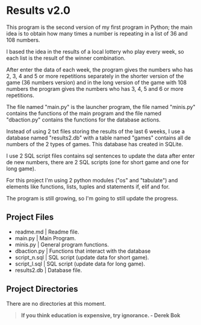 # Results v2.0

This program is the second version of my first program in Python; the main idea is to obtain how many times a number is repeating in a list of 36 and 108 numbers.

I based the idea in the results of a local lottery who play every week, so each list is the result of the winner combination.

After enter the data of each week, the program gives the numbers who has 2, 3, 4 and 5 or more repetitions separately in the shorter version of the game (36 numbers version) and in the long version of the game with 108 numbers the program gives the numbers who has 3, 4, 5 and 6 or more repetitions.

The file named "main.py" is the launcher program, the file named "minis.py" contains the functions of the main program and the file named "dbaction.py" contains the functions for the database actions.

Instead of using 2 txt files storing the results of the last 6 weeks, I use a database named "results2.db" with a table named "games" contains all de numbers of the 2 types of games. This database has created in SQLite.

I use 2 SQL script files contains sql sentences to update the data after enter de new numbers, there are 2 SQL scripts (one for short game and one for long game).

For this project I'm using 2 python modules ("os" and "tabulate") and elements like functions, lists, tuples and statements if, elif and for.  

The program is still growing, so I'm going to still update the progress.
  

## Project Files
- readme.md   | Readme file.
- main.py     | Main Program.
- minis.py    | General program functions.
- dbaction.py | Functions that interact with the database
- script_n.sql | SQL script (update data for short game).
- script_l.sql | SQL script (update data for long game).
- results2.db | Database file.


## Project Directories
There are no directories at this moment.
  
  
> **If you think education is expensive, try ignorance. - Derek Bok**